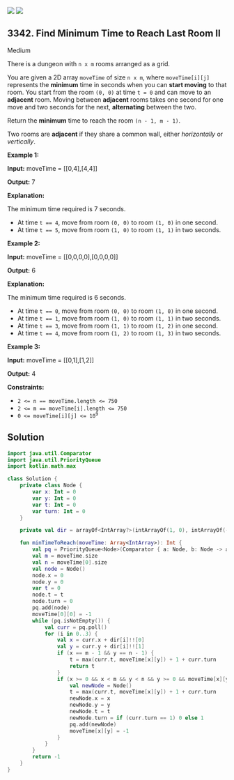 [![](https://img.shields.io/github/stars/javadev/LeetCode-in-Kotlin?label=Stars&style=flat-square)](https://github.com/javadev/LeetCode-in-Kotlin)
[![](https://img.shields.io/github/forks/javadev/LeetCode-in-Kotlin?label=Fork%20me%20on%20GitHub%20&style=flat-square)](https://github.com/javadev/LeetCode-in-Kotlin/fork)

## 3342\. Find Minimum Time to Reach Last Room II

Medium

There is a dungeon with `n x m` rooms arranged as a grid.

You are given a 2D array `moveTime` of size `n x m`, where `moveTime[i][j]` represents the **minimum** time in seconds when you can **start moving** to that room. You start from the room `(0, 0)` at time `t = 0` and can move to an **adjacent** room. Moving between **adjacent** rooms takes one second for one move and two seconds for the next, **alternating** between the two.

Return the **minimum** time to reach the room `(n - 1, m - 1)`.

Two rooms are **adjacent** if they share a common wall, either _horizontally_ or _vertically_.

**Example 1:**

**Input:** moveTime = \[\[0,4],[4,4]]

**Output:** 7

**Explanation:**

The minimum time required is 7 seconds.

*   At time `t == 4`, move from room `(0, 0)` to room `(1, 0)` in one second.
*   At time `t == 5`, move from room `(1, 0)` to room `(1, 1)` in two seconds.

**Example 2:**

**Input:** moveTime = \[\[0,0,0,0],[0,0,0,0]]

**Output:** 6

**Explanation:**

The minimum time required is 6 seconds.

*   At time `t == 0`, move from room `(0, 0)` to room `(1, 0)` in one second.
*   At time `t == 1`, move from room `(1, 0)` to room `(1, 1)` in two seconds.
*   At time `t == 3`, move from room `(1, 1)` to room `(1, 2)` in one second.
*   At time `t == 4`, move from room `(1, 2)` to room `(1, 3)` in two seconds.

**Example 3:**

**Input:** moveTime = \[\[0,1],[1,2]]

**Output:** 4

**Constraints:**

*   `2 <= n == moveTime.length <= 750`
*   `2 <= m == moveTime[i].length <= 750`
*   <code>0 <= moveTime[i][j] <= 10<sup>9</sup></code>

## Solution

```kotlin
import java.util.Comparator
import java.util.PriorityQueue
import kotlin.math.max

class Solution {
    private class Node {
        var x: Int = 0
        var y: Int = 0
        var t: Int = 0
        var turn: Int = 0
    }

    private val dir = arrayOf<IntArray?>(intArrayOf(1, 0), intArrayOf(-1, 0), intArrayOf(0, 1), intArrayOf(0, -1))

    fun minTimeToReach(moveTime: Array<IntArray>): Int {
        val pq = PriorityQueue<Node>(Comparator { a: Node, b: Node -> a.t - b.t })
        val m = moveTime.size
        val n = moveTime[0].size
        val node = Node()
        node.x = 0
        node.y = 0
        var t = 0
        node.t = t
        node.turn = 0
        pq.add(node)
        moveTime[0][0] = -1
        while (pq.isNotEmpty()) {
            val curr = pq.poll()
            for (i in 0..3) {
                val x = curr.x + dir[i]!![0]
                val y = curr.y + dir[i]!![1]
                if (x == m - 1 && y == n - 1) {
                    t = max(curr.t, moveTime[x][y]) + 1 + curr.turn
                    return t
                }
                if (x >= 0 && x < m && y < n && y >= 0 && moveTime[x][y] != -1) {
                    val newNode = Node()
                    t = max(curr.t, moveTime[x][y]) + 1 + curr.turn
                    newNode.x = x
                    newNode.y = y
                    newNode.t = t
                    newNode.turn = if (curr.turn == 1) 0 else 1
                    pq.add(newNode)
                    moveTime[x][y] = -1
                }
            }
        }
        return -1
    }
}
```